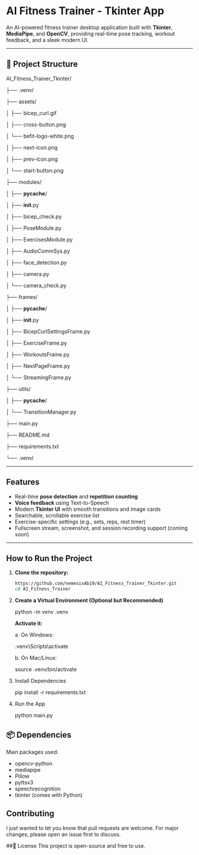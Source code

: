 ﻿# AI Fitness Trainer - Tkinter App

 An AI-powered fitness trainer desktop application built with **Tkinter**, **MediaPipe**, and **OpenCV**, providing real-time pose tracking, workout feedback, and a sleek modern UI.

---

## 📁 Project Structure
AI_Fitness_Trainer_Tkinter/

├── .venv/

├── assets/

│   ├── bicep_curl.gif

│   ├── cross-button.png

│   └── befit-logo-white.png

│   ├── next-icon.png

│   ├── prev-icon.png

│   └── start-button.png

├── modules/

│   ├── __pycache__/

│   ├── __init__.py

│   ├── bicep_check.py

│   ├── PoseModule.py

│   ├── ExercisesModule.py

│   ├── AudioCommSys.py

│   ├── face_detection.py

│   ├── camera.py

│   └── camera_check.py

├── frames/

│   ├── __pycache__/

│   ├── __init__.py

│   ├── BicepCurlSettingsFrame.py	

│   ├── ExerciseFrame.py

│   ├── WorkoutsFrame.py

│   ├── NextPageFrame.py

│   └── StreamingFrame.py

├── utils/

│   ├── __pycache__/

│   └── TransitionManager.py

├── main.py

├── README.md

├── requirements.txt

└── .venv/

---

## Features

- Real-time **pose detection** and **repetition counting**
- **Voice feedback** using Text-to-Speech
- Modern **Tkinter UI** with smooth transitions and image cards
- Searchable, scrollable exercise list
- Exercise-specific settings (e.g., sets, reps, rest timer)
- Fullscreen stream, screenshot, and session recording support (coming soon)

---

## How to Run the Project

1. **Clone the repository:**
   ```bash
   https://github.com/nemesisAb19/AI_Fitness_Trainer_Tkinter.git
   cd AI_Fitness_Trainer

2. **Create a Virtual Environment (Optional but Recommended)**
   
   python -m venv .venv
   
   **Activate it:**
   
   a. On Windows:
   
   .venv\Scripts\activate
   
   b. On Mac/Linux:
   
   source .venv/bin/activate

4. Install Dependencies
   
   pip install -r requirements.txt

6. Run the App
   
   python main.py


## 📦 Dependencies
Main packages used:
- opencv-python
- mediapipe
- Pillow
- pyttsx3
- speechrecognition
- tkinter (comes with Python)


## Contributing
I just wanted to let you know that pull requests are welcome. For major changes, please open an issue first to discuss.


##📃 License
This project is open-source and free to use.
